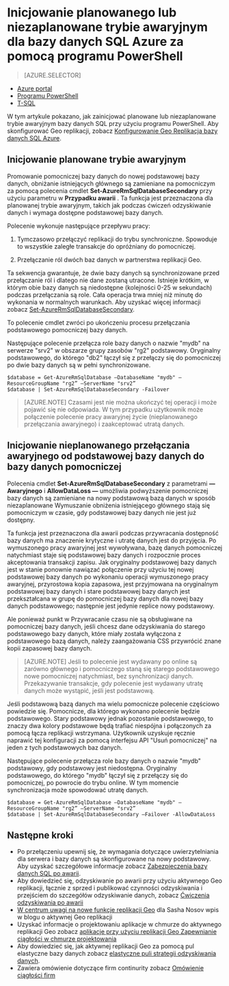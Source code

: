 <properties 
    pageTitle="Inicjowanie planowanego lub niezaplanowane trybie awaryjnym dla bazy danych SQL Azure za pomocą programu PowerShell | Microsoft Azure" 
    description="Inicjowanie planowanego lub niezaplanowane trybie awaryjnym bazy danych SQL Azure za pomocą programu PowerShell" 
    services="sql-database" 
    documentationCenter="" 
    authors="stevestein" 
    manager="jhubbard" 
    editor=""/>

<tags
    ms.service="sql-database"
    ms.devlang="NA"
    ms.topic="article"
    ms.tgt_pltfrm="powershell"
    ms.workload="data-management" 
    ms.date="08/29/2016"
    ms.author="sstein"/>

# <a name="initiate-a-planned-or-unplanned-failover-for-azure-sql-database-with-powershell"></a>Inicjowanie planowanego lub niezaplanowane trybie awaryjnym dla bazy danych SQL Azure za pomocą programu PowerShell



> [AZURE.SELECTOR]
- [Azure portal](sql-database-geo-replication-failover-portal.md)
- [Programu PowerShell](sql-database-geo-replication-failover-powershell.md)
- [T-SQL](sql-database-geo-replication-failover-transact-sql.md)


W tym artykule pokazano, jak zainicjować planowane lub niezaplanowane trybie awaryjnym bazy danych SQL przy użyciu programu PowerShell. Aby skonfigurować Geo replikacji, zobacz [Konfigurowanie Geo Replikacja bazy danych SQL Azure](sql-database-geo-replication-powershell.md).



## <a name="initiate-a-planned-failover"></a>Inicjowanie planowane trybie awaryjnym

Promowanie pomocniczej bazy danych do nowej podstawowej bazy danych, obniżanie istniejących głównego są zamieniane na pomocniczym za pomocą polecenia cmdlet **Set-AzureRmSqlDatabaseSecondary** przy użyciu parametru w **Przypadku awarii** . Ta funkcja jest przeznaczona dla planowanej trybie awaryjnym, takich jak podczas ćwiczeń odzyskiwanie danych i wymaga dostępne podstawowej bazy danych.

Polecenie wykonuje następujące przepływu pracy:

1. Tymczasowo przełączyć replikacji do trybu synchroniczne. Spowoduje to wszystkie zaległe transakcje do opróżniany do pomocniczej.

2. Przełączanie ról dwóch baz danych w partnerstwa replikacji Geo.  

Ta sekwencja gwarantuje, że dwie bazy danych są synchronizowane przed przełączanie ról i dlatego nie dane zostaną utracone. Istnieje krótkim, w którym obie bazy danych są niedostępne (kolejności 0-25 w sekundach) podczas przełączania są role. Cała operacja trwa mniej niż minutę do wykonania w normalnych warunkach. Aby uzyskać więcej informacji zobacz [Set-AzureRmSqlDatabaseSecondary](https://msdn.microsoft.com/library/mt619393.aspx).




To polecenie cmdlet zwróci po ukończeniu procesu przełączania podstawowego pomocniczej bazy danych.

Następujące polecenie przełącza role bazy danych o nazwie "mydb" na serwerze "srv2" w obszarze grupy zasobów "rg2" podstawowy. Oryginalny podstawowego, do którego "db2" łączył się z przełączy się do pomocniczej po dwie bazy danych są w pełni synchronizowane.

    $database = Get-AzureRmSqlDatabase –DatabaseName "mydb" –ResourceGroupName "rg2” –ServerName "srv2”
    $database | Set-AzureRmSqlDatabaseSecondary -Failover


> [AZURE.NOTE] Czasami jest nie można ukończyć tej operacji i może pojawić się nie odpowiada. W tym przypadku użytkownik może połączenie polecenie pracy awaryjnej życie (nieplanowanego przełączania awaryjnego) i zaakceptować utratą danych.


## <a name="initiate-an-unplanned-failover-from-the-primary-database-to-the-secondary-database"></a>Inicjowanie nieplanowanego przełączania awaryjnego od podstawowej bazy danych do bazy danych pomocniczej


Polecenia cmdlet **Set-AzureRmSqlDatabaseSecondary** z parametrami **— Awaryjnego** i **AllowDataLoss —** umożliwia podwyższenie pomocniczej bazy danych są zamieniane na nowy podstawową bazą danych w sposób niezaplanowane Wymuszanie obniżenia istniejącego głównego stają się pomocniczym w czasie, gdy podstawowej bazy danych nie jest już dostępny.

Ta funkcja jest przeznaczona dla awarii podczas przywracania dostępność bazy danych ma znaczenie krytyczne i utratę danych jest do przyjęcia. Po wymuszonego pracy awaryjnej jest wywoływana, bazę danych pomocniczej natychmiast staje się podstawowej bazy danych i rozpocznie proces akceptowania transakcji zapisu. Jak oryginalny podstawowej bazy danych jest w stanie ponownie nawiązać połączenie przy użyciu tej nowej podstawowej bazy danych po wykonaniu operacji wymuszonego pracy awaryjnej, przyrostowa kopia zapasowa, jest przyjmowana na oryginalnym podstawowej bazy danych i stare podstawowej bazy danych jest przekształcana w grupę do pomocniczej bazy danych dla nowej bazy danych podstawowego; następnie jest jedynie replice nowy podstawowy.

Ale ponieważ punkt w Przywracanie czasu nie są obsługiwane na pomocniczej bazy danych, jeśli chcesz dane odzyskiwania do starego podstawowego bazy danych, które miały została wyłączona z podstawowego bazą danych, należy zaangażowania CSS przywrócić znane kopii zapasowej bazy danych.

> [AZURE.NOTE] Jeśli to polecenie jest wydawany po online są zarówno głównego i pomocniczego staną się starego podstawowego nowe pomocniczej natychmiast, bez synchronizacji danych. Przekazywanie transakcje, gdy polecenie jest wydawany utratę danych może wystąpić, jeśli jest podstawową.


Jeśli podstawową bazą danych ma wielu pomocnicze polecenie częściowo powiedzie się. Pomocnicze, dla którego wykonano polecenie będzie podstawowego. Stary podstawowy jednak pozostanie podstawowego, to znaczy dwa kolory podstawowe będą trafiać niespójna i połączonych za pomocą łącza replikacji wstrzymana. Użytkownik uzyskuje ręcznie naprawić tej konfiguracji za pomocą interfejsu API "Usuń pomocniczej" na jeden z tych podstawowych baz danych.


Następujące polecenie przełącza role bazy danych o nazwie "mydb" podstawowy, gdy podstawowy jest niedostępna. Oryginalny podstawowego, do którego "mydb" łączył się z przełączy się do pomocniczej, po powrocie do trybu online. W tym momencie synchronizacja może spowodować utratę danych.

    $database = Get-AzureRmSqlDatabase –DatabaseName "mydb" –ResourceGroupName "rg2” –ServerName "srv2”
    $database | Set-AzureRmSqlDatabaseSecondary –Failover -AllowDataLoss




## <a name="next-steps"></a>Następne kroki   

- Po przełączeniu upewnij się, że wymagania dotyczące uwierzytelniania dla serwera i bazy danych są skonfigurowane na nowy podstawowy. Aby uzyskać szczegółowe informacje zobacz [Zabezpieczenia bazy danych SQL po awarii](sql-database-geo-replication-security-config.md).
- Aby dowiedzieć się, odzyskiwanie po awarii przy użyciu aktywnego Geo replikacji, łącznie z sprzed i publikować czynności odzyskiwania i przejściem do szczegółów odzyskiwanie danych, zobacz [Ćwiczenia odzyskiwania po awarii](sql-database-disaster-recovery.md)
- [W centrum uwagi na nowe funkcje replikacji Geo](https://azure.microsoft.com/blog/spotlight-on-new-capabilities-of-azure-sql-database-geo-replication/) dla Sasha Nosov wpis w blogu o aktywnej Geo replikacji
- Uzyskać informacje o projektowaniu aplikacje w chmurze do aktywnego replikacji Geo zobacz [aplikacje przy użyciu replikacji Geo Zapewnianie ciągłości w chmurze projektowania](sql-database-designing-cloud-solutions-for-disaster-recovery.md)
- Aby dowiedzieć się, jak aktywnej replikacji Geo za pomocą pul elastyczne bazy danych zobacz [elastyczne puli strategii odzyskiwania danych](sql-database-disaster-recovery-strategies-for-applications-with-elastic-pool.md).
- Zawiera omówienie dotyczące firm continurity zobacz [Omówienie ciągłości firm](sql-database-business-continuity.md)
